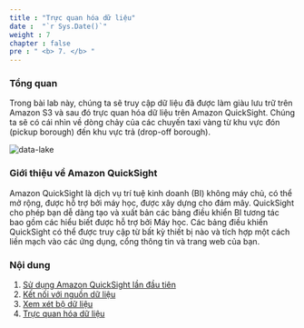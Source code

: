 ```yaml
---
title : "Trực quan hóa dữ liệu"
date :  "`r Sys.Date()`" 
weight : 7
chapter : false
pre : " <b> 7. </b> "
---
```


### Tổng quan
Trong bài lab này, chúng ta sẽ truy cập dữ liệu đã được làm giàu lưu trữ trên Amazon S3 và sau đó trực quan hóa dữ liệu trên Amazon QuickSight. Chúng ta sẽ có cái nhìn về dòng chảy của các chuyến taxi vàng từ khu vực đón (pickup borough) đến khu vực trả (drop-off borough).

![data-lake](../../images/7.visualizing/001-arc-visualizing.png)

### Giới thiệu về Amazon QuickSight
Amazon QuickSight là dịch vụ trí tuệ kinh doanh (BI) không máy chủ, có thể mở rộng, được hỗ trợ bởi máy học, được xây dựng cho đám mây. QuickSight cho phép bạn dễ dàng tạo và xuất bản các bảng điều khiển BI tương tác bao gồm các hiểu biết được hỗ trợ bởi Máy học. Các bảng điều khiển QuickSight có thể được truy cập từ bất kỳ thiết bị nào và tích hợp một cách liền mạch vào các ứng dụng, cổng thông tin và trang web của bạn.

### Nội dung
1. [Sử dụng Amazon QuickSight lần đầu tiên](7.1-Using-Amazon-QuickSight-for-the-first-time/)
2. [Kết nối với nguồn dữ liệu](7.2-Connect-to-a-data-source/)
3. [Xem xét bộ dữ liệu](7.3-Review-dataset/)
4. [Trực quan hóa dữ liệu](7.4-Visualize-data/)